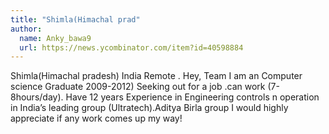 ```yaml
---
title: "Shimla(Himachal prad"
author:
  name: Anky_bawa9
  url: https://news.ycombinator.com/item?id=40598884
---
```

Shimla(Himachal pradesh) India Remote . 
Hey, Team 
I am an Computer science Graduate 2009-2012) 
Seeking out for a job .can work (7-8hours&#x2F;day). 
Have 12 years Experience in Engineering controls n operation in India’s leading group (Ultratech).Aditya Birla group 
I would highly appreciate if any work comes up my way!
